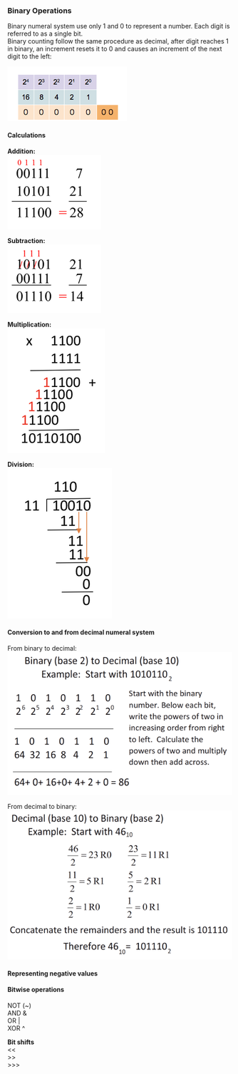 ### Binary Operations

Binary numeral system use only 1 and 0 to represent a number. Each digit is referred to as a single bit.  
Binary counting follow the same procedure as decimal, after digit reaches 1 in binary, 
an increment resets it to 0 and causes an increment of the next digit to the left:  

![binary_counter](https://github.com/aTan-aka-Xellos/java-algorithms/blob/master/src/main/resources/img/numbers/binary_counter.gif)   


#### Calculations
**Addition:**  
![addition](https://github.com/aTan-aka-Xellos/java-algorithms/blob/master/src/main/resources/img/numbers/addition.png)  

**Subtraction:**  
![substraction](https://github.com/aTan-aka-Xellos/java-algorithms/blob/master/src/main/resources/img/numbers/substraction.png)

**Multiplication:**  
![multiplication](https://github.com/aTan-aka-Xellos/java-algorithms/blob/master/src/main/resources/img/numbers/multiplication.png)

**Division:**  
![division](https://github.com/aTan-aka-Xellos/java-algorithms/blob/master/src/main/resources/img/numbers/division.png)  

#### Conversion to and from decimal numeral system  

From binary to decimal:  
![bin2dec](https://github.com/aTan-aka-Xellos/java-algorithms/blob/master/src/main/resources/img/numbers/bin2dec.png)   

From decimal to binary:  
![dec2bin](https://github.com/aTan-aka-Xellos/java-algorithms/blob/master/src/main/resources/img/numbers/dec2bin.png) 

#### Representing negative values  


#### Bitwise operations  
NOT (~)   
AND &   
OR  |  
XOR ^  
   
**Bit shifts**  
    <<  
    >>  
    >>>  
                            
  

